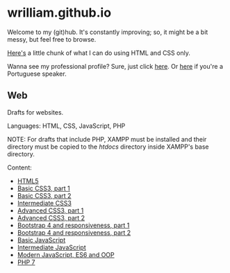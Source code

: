 # wrilliam.github.io

<p>Welcome to my (git)hub. It's constantly improving; so, it might be a bit messy, but feel free to browse.</p>
<p><a href="Whimsical/logo.html">Here's</a> a little chunk of what I can do using HTML and CSS only.</p>
<p>
  Wanna see my professional profile? Sure, just click <a href="Curriculum/vitae.en.html">here</a>. 
  Or <a href="Curriculum/vitae.pt.html">here</a> if you're a Portuguese speaker.
</p>

## Web

Drafts for websites.

Languages: HTML, CSS, JavaScript, PHP

NOTE: For drafts that include PHP, XAMPP must be installed and their directory must be copied to the _htdocs_ directory inside XAMPP's base directory.

Content:

- <a href="Web/unes/index.html">HTML5</a>
- <a href="Web/annabella/index.html">Basic CSS3, part 1</a>
- <a href="Web/tecblog/index.html">Basic CSS3, part 2</a>
- <a href="Web/noticiascidade/index.html">Intermediate CSS3</a>
- <a href="Web/chalehotel/index.html">Advanced CSS3, part 1</a>
- <a href="Web/museunacional/index.html">Advanced CSS3, part 2</a>
- <a href="Web/finans/index.html">Bootstrap 4 and responsiveness, part 1</a>
- <a href="Web/spotify/index.html">Bootstrap 4 and responsiveness, part 2</a>
- <a href="Web/calculadora/index.html">Basic JavaScript</a>
- <a href="Web/matamosquito/index.html">Intermediate JavaScript</a>
- <a href="Web/orcamentopessoal/index.html">Modern JavaScript, ES6 and OOP</a>
- <a href="Web/app_help_desk/index.php">PHP 7</a>
